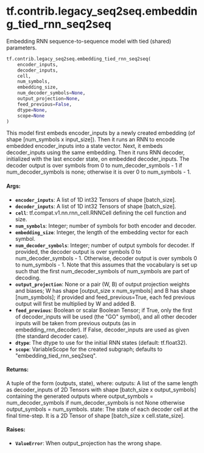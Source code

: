 <div itemscope itemtype="http://developers.google.com/ReferenceObject">
<meta itemprop="name" content="tf.contrib.legacy_seq2seq.embedding_tied_rnn_seq2seq" />
<meta itemprop="path" content="Stable" />
</div>

# tf.contrib.legacy_seq2seq.embedding_tied_rnn_seq2seq

Embedding RNN sequence-to-sequence model with tied (shared) parameters.

``` python
tf.contrib.legacy_seq2seq.embedding_tied_rnn_seq2seq(
    encoder_inputs,
    decoder_inputs,
    cell,
    num_symbols,
    embedding_size,
    num_decoder_symbols=None,
    output_projection=None,
    feed_previous=False,
    dtype=None,
    scope=None
)
```

<!-- Placeholder for "Used in" -->

This model first embeds encoder_inputs by a newly created embedding (of shape
[num_symbols x input_size]). Then it runs an RNN to encode embedded
encoder_inputs into a state vector. Next, it embeds decoder_inputs using
the same embedding. Then it runs RNN decoder, initialized with the last
encoder state, on embedded decoder_inputs. The decoder output is over symbols
from 0 to num_decoder_symbols - 1 if num_decoder_symbols is none; otherwise it
is over 0 to num_symbols - 1.

#### Args:


* <b>`encoder_inputs`</b>: A list of 1D int32 Tensors of shape [batch_size].
* <b>`decoder_inputs`</b>: A list of 1D int32 Tensors of shape [batch_size].
* <b>`cell`</b>: tf.compat.v1.nn.rnn_cell.RNNCell defining the cell function and size.
* <b>`num_symbols`</b>: Integer; number of symbols for both encoder and decoder.
* <b>`embedding_size`</b>: Integer, the length of the embedding vector for each symbol.
* <b>`num_decoder_symbols`</b>: Integer; number of output symbols for decoder. If
  provided, the decoder output is over symbols 0 to num_decoder_symbols - 1.
  Otherwise, decoder output is over symbols 0 to num_symbols - 1. Note that
  this assumes that the vocabulary is set up such that the first
  num_decoder_symbols of num_symbols are part of decoding.
* <b>`output_projection`</b>: None or a pair (W, B) of output projection weights and
  biases; W has shape [output_size x num_symbols] and B has shape
  [num_symbols]; if provided and feed_previous=True, each fed previous
  output will first be multiplied by W and added B.
* <b>`feed_previous`</b>: Boolean or scalar Boolean Tensor; if True, only the first of
  decoder_inputs will be used (the "GO" symbol), and all other decoder
  inputs will be taken from previous outputs (as in embedding_rnn_decoder).
  If False, decoder_inputs are used as given (the standard decoder case).
* <b>`dtype`</b>: The dtype to use for the initial RNN states (default: tf.float32).
* <b>`scope`</b>: VariableScope for the created subgraph; defaults to
  "embedding_tied_rnn_seq2seq".


#### Returns:

A tuple of the form (outputs, state), where:
  outputs: A list of the same length as decoder_inputs of 2D Tensors with
    shape [batch_size x output_symbols] containing the generated
    outputs where output_symbols = num_decoder_symbols if
    num_decoder_symbols is not None otherwise output_symbols = num_symbols.
  state: The state of each decoder cell at the final time-step.
    It is a 2D Tensor of shape [batch_size x cell.state_size].



#### Raises:


* <b>`ValueError`</b>: When output_projection has the wrong shape.